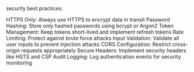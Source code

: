 security best practices:

HTTPS Only: Always use HTTPS to encrypt data in transit
Password Hashing: Store only hashed passwords using bcrypt or Argon2
Token Management: Keep tokens short-lived and implement refresh tokens
Rate Limiting: Protect against brute force attacks
Input Validation: Validate all user inputs to prevent injection attacks
CORS Configuration: Restrict cross-origin requests appropriately
Secure Headers: Implement security headers like HSTS and CSP
Audit Logging: Log authentication events for security monitoring